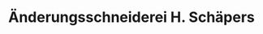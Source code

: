 ---
title: "Änderungsschneiderei H. Schäpers"
url: /herne/aenderungsschneiderei-h-schaepers/
shop: Schneiderei
---